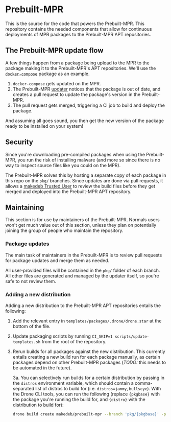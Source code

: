 # Prebuilt-MPR
This is the source for the code that powers the Prebuilt-MPR. This repository contains the needed components that allow for continuous deployments of MPR packages to the Prebuilt-MPR APT repositories.

## The Prebuilt-MPR update flow
A few things happen from a package being upload to the MPR to the package making it to the Prebuilt-MPR's APT repositories. We'll use the [`docker-compose`](https://mpr.makedeb.org/packages/docker-compose) package as an example.

1. `docker-compose` gets updated on the MPR.
2. The Prebuilt-MPR [updater](/main.py) notices that the package is out of date, and creates a pull request to update the package's version in the Prebuilt-MPR.
3. The pull request gets merged, triggering a CI job to build and deploy the package.

And assuming all goes sound, you then get the new version of the package ready to be installed on your system!

## Security
Since you're downloading pre-compiled packages when using the Prebuilt-MPR, you run the risk of installing malware (and more so since there is no way to inspect source files like you could on the MPR).

The Prebuilt-MPR solves this by hosting a separate copy of each package in this repo on the `pkg/` branches. Since updates are done via pull requests, it allows a [makedeb Trusted User](https://docs.makedeb.org/support/makedeb-team) to review the build files before they get merged and deployed into the Prebuilt-MPR APT repository.

## Maintaining
This section is for use by maintainers of the Prebuilt-MPR. Normals users won't get much value out of this section, unless they plan on potentially joining the group of people who maintain the repository.

### Package updates
The main task of maintainers in the Prebuilt-MPR is to review pull requests for package updates and merge them as needed.

All user-provided files will be contained in the `pkg/` folder of each branch. All other files are generated and managed by the updater itself, so you're safe to not review them.

### Adding a new distribution
Adding a new distribution to the Prebuilt-MPR APT repositories entails the following:

1. Add the relevant entry in `templates/packages/.drone/drone.star` at the bottom of the file.

2. Update packaging scripts by running `CI_SKIP=1 scripts/update-templates.sh` from the root of the repository.

3. Rerun builds for all packages against the new distribution. This currently entails creating a new build run for each package manually, as certain packages depend on other Prebuilt-MPR packages (*TODO:* this needs to be automated in the future).

    3a. You can selectively run builds for a certain distribution by passing in the `distros` environment variable, which should contain a comma-separated list of distros to build for (i.e. `distros=jammy,bullseye`). With the Drone CLI tools, you can run the following (replace `{pkgbase}` with the package you're running the build for, and `{distro}` with the distribution to build for):
    ```sh
    drone build create makedeb/prebuilt-mpr --branch 'pkg/{pkgbase}' -p 'distros={distro}'
    ```
